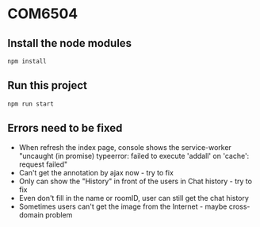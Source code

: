 # COM6504
## Install the node modules
`npm install`
## Run this project
`npm run start`
## Errors need to be fixed
+ When refresh the index page, console shows the service-worker "uncaught (in promise) typeerror: failed to execute 'addall' on 'cache': request failed"
+ Can't get the annotation by ajax now - try to fix
+ Only can show the "History" in front of the users in Chat history - try to fix
+ Even don't fill in the name or roomID, user can still get the chat history
+ Sometimes users can't get the image from the Internet - maybe cross-domain problem
